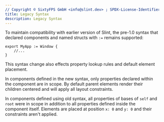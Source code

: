 ```yaml
---
// Copyright © SixtyFPS GmbH <info@slint.dev> ; SPDX-License-Identifier: MIT
title: Legacy Syntax
description: Legacy Syntax
---
```


To maintain compatibility with earlier version of Slint, the pre-1.0 syntax that declared
components and named structs with `:=` remains supported:

```slint,no-preview
export MyApp := Window {
    //...
}
```

This syntax change also effects property lookup rules and default element placement.

In components defined in the new syntax, only properties declared within the
component are in scope. By default parent elements render their children centered
and will apply all layout constraints.

In components defined using old syntax, all properties of bases of `self` and
`root` were in scope in addition to all properties defined inside the component
itself. Elements are placed at position `x: 0` and `y: 0` and their constraints
aren't applied.
